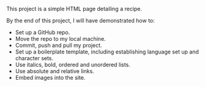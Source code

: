 This project is a simple HTML page detailing a recipe.

By the end of this project, I will have demonstrated how to:

- Set up a GitHub repo.
- Move the repo to my local machine.
- Commit, push and pull my project.
- Set up a boilerplate template, including establishing language set up and character sets.
- Use italics, bold, ordered and unordered lists.
- Use absolute and relative links.
- Embed images into the site.

